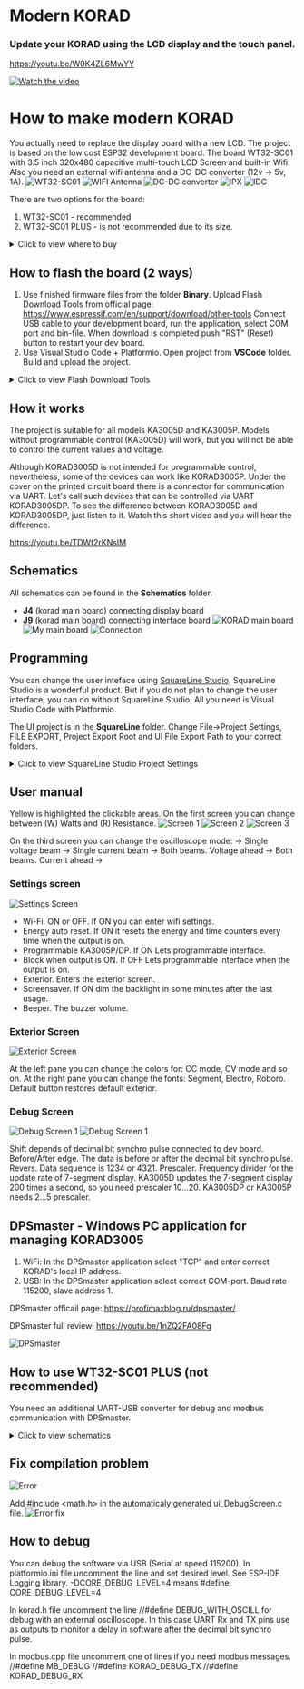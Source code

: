 # Modern KORAD
### Update your KORAD using the LCD display and the touch panel.
https://youtu.be/W0K4ZL6MwYY

 [![Watch the video](https://img.youtube.com/vi/W0K4ZL6MwYY/hqdefault.jpg)](https://www.youtube.com/embed/W0K4ZL6MwYY)
 
# How to make modern KORAD
You actually need to replace the display board with a new LCD. The project is based on the low cost ESP32 development board. The board WT32-SC01 with 3.5 inch 320x480 capacitive multi-touch LCD Screen and built-in Wifi. 
Also you need an external wifi antenna and a DC-DC converter (12v -> 5v, 1A).
![WT32-SC01](/Pictures/wt32sc01.jpg)
![WIFI Antenna](/Pictures/wifi_antenna.jpg)
![DC-DC converter](/Pictures/dc_dc.jpg)
![IPX](/Pictures/IPX.jpg)
![IDC](/Pictures/IDC.jpg)

There are two options for the board:
1) WT32-SC01 - recommended
2) WT32-SC01 PLUS - is not recommended due to its size.
<details>
<summary>Click to view where to buy</summary>
Aliexpress pages: 
+ https://aliexpress.ru/item/1005003745843708.html
+ https://aliexpress.ru/item/1005004267336768.html
+ https://aliexpress.ru/item/1005003297175908.html
+ https://aliexpress.ru/item/1005003880321464.html
</details>

## How to flash the board (2 ways)
1. Use finished firmware files from the folder **Binary**. Upload Flash Download Tools  from official page: https://www.espressif.com/en/support/download/other-tools
Connect USB cable to your development board, run the application, select COM port and bin-file. When download is completed push "RST" (Reset) button to restart your dev board.
2. Use Visual Studio Code + Platformio. Open project from **VSCode** folder. Build and upload the project.
<details>
<summary>Click to view Flash Download Tools</summary>
<image src="/Pictures/WT32SC01_Flash_start.jpg" alt="Flasher">
</details>

## How it works
The project is suitable for all models KA3005D and KA3005P. Models without programmable control (KA3005D) will work, but you will not be able to control the current values and voltage.

Although KORAD3005D is not intended for programmable control, nevertheless, some of the devices can work like KORAD3005P. Under the cover on the printed circuit board there is a connector for communication via UART. Let's call such devices that can be controlled via UART KORAD3005DP.
To see the difference between KORAD3005D and KORAD3005DP, just listen to it. Watch this short video and you will hear the difference.

https://youtu.be/TDWt2rKNsIM

## Schematics
All schematics can be found in the **Schematics** folder.
+ **J4** (korad main board) connecting display board
+ **J9** (korad main board) connecting interface board 
![KORAD main board](/Pictures/korad_inner.jpg)
![My main board](/Pictures/my_board.JPG)
![Connection](/Schematics/Schematic_WT32_SC01.jpg)

## Programming
You can change the user inteface using [SquareLine Studio](https://squareline.io/).
SquareLine Studio is a wonderful product. But if you do not plan to change the user interface, you can do without SquareLine Studio. All you need is Visual Studio Code with Platformio.

The UI project is in the **SquareLine** folder. Change File->Project Settings, FILE EXPORT, Project Export Root and UI File Export Path to your correct folders.
<details>
<summary>Click to view SquareLine Studio Project Settings</summary>
<image src="/Pictures/SLStudio.jpg" alt="Project Settings">
</details>

## User manual
Yellow is highlighted the clickable areas. On the first screen you can change between (W) Watts and (R) Resistance.
![Screen 1](/Pictures/Screen1.jpg) ![Screen 2](/Pictures/Screen2.jpg)
![Screen 3](/Pictures/Screen3.jpg)

On the third screen you can change the oscilloscope mode: 
-> Single voltage beam -> Single current beam -> Both beams. Voltage ahead -> Both beams. Current ahead ->

### Settings screen
![Settings Screen](/Pictures/SettingsScreen.jpg)
+ Wi-Fi. ON or OFF. If ON you can enter wifi settings.
+ Energy auto reset. If ON it resets the energy and time counters every time when the output is on.
+ Programmable KA3005P/DP.  If ON Lets programmable interface.
+ Block when output is ON.  If OFF Lets programmable interface when the output is on.
+ Exterior. Enters the exterior screen.
+ Screensaver. If ON dim the backlight in some minutes after the last usage.
+ Beeper. The buzzer volume.

### Exterior Screen
![Exterior Screen](/Pictures/ExteriorScreen.jpg)

At the left pane you can change the colors for:  CC mode, CV mode and so on.
At the right pane you can change the fonts: Segment, Electro, Roboro.
Default button restores default exterior.

### Debug Screen
![Debug Screen 1](/Pictures/DebugScreenD.jpg)
![Debug Screen 1](/Pictures/DebugScreenP.jpg)

Shift depends of decimal bit synchro pulse connected to dev board.
Before/After edge. The data is before or after the decimal bit synchro pulse.
Revers. Data sequence is 1234 or 4321.
Prescaler. Frequency divider for the update rate of 7-segment display. KA3005D updates the 7-segment display 200 times a second, so you need prescaler 10...20.
KA3005DP or KA3005P needs 2...5 prescaler.

## DPSmaster - Windows PC application for managing KORAD3005
1. WiFi: In the DPSmaster application select "TCP" and enter correct KORAD's local IP address.
2. USB:  In the DPSmaster application select correct COM-port. Baud rate 115200, slave address 1.

DPSmaster officail page: https://profimaxblog.ru/dpsmaster/

DPSmaster full review: https://youtu.be/1nZQ2FA08Fg

![DPSmaster](/Pictures/DPSmaster.jpg)

## How to use WT32-SC01 PLUS (not recommended)
You need an additional UART-USB converter for debug and modbus communication with DPSmaster.
<details>
<summary>Click to view schematics</summary>
<image src="/Schematics/Schematic_WT32_SC01_PLUS.jpg" alt="WT32_SC01_PLUS">
</details>

## Fix compilation problem
![Error](/Pictures/SLS_error.jpg)

Add #include <math.h> in the automaticaly generated ui_DebugScreen.c file.
![Error fix](/Pictures/SLS_error_fix.jpg)

## How to debug
You can debug the software via USB (Serial at speed 115200).
In platformio.ini file uncomment the line and set desired level. See ESP-IDF Logging library.
-DCORE_DEBUG_LEVEL=4
means
#define CORE_DEBUG_LEVEL=4

In korad.h file uncomment the line
//#define DEBUG_WITH_OSCILL 
for debug with an external oscilloscope. In this case UART Rx and TX pins use as outputs to monitor a delay in software after the decimal bit synchro pulse.

In modbus.cpp file uncomment one of lines if you need modbus messages.
//#define MB_DEBUG
//#define KORAD_DEBUG_TX
//#define KORAD_DEBUG_RX
